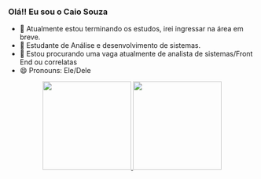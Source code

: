 ### Olá!! Eu sou o Caio Souza 

- 🔭 Atualmente estou terminando os estudos, irei ingressar na área em breve.
- 🌱 Estudante de Análise e desenvolvimento de sistemas.
- 👯 Estou procurando uma vaga atualmente de analista de sistemas/Front End ou correlatas
- 😄 Pronouns: Ele/Dele
<div align="center">
  <a href="https://github.com/CaioSouzaDevv">
  <img height="180em" src="https://github-readme-stats.vercel.app/api?username=CaioSouzaDevv&show_icons=true&theme=dark&include_all_commits=true&count_private=true"/>
  <img height="180em" src="https://github-readme-stats.vercel.app/api/top-langs/?username=CaioSouzaDevv&layout=compact&langs_count=7&theme=dark"/>
</div>
